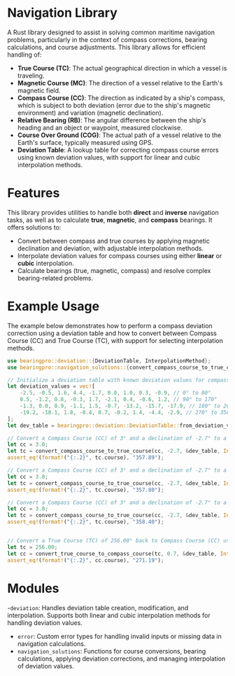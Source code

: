 # Navigation Library
 
  A Rust library designed to assist in solving common maritime navigation problems, particularly in the context of compass corrections, bearing calculations, and course adjustments. This library allows for efficient handling of:
 
  - **True Course (TC)**: The actual geographical direction in which a vessel is traveling.
  - **Magnetic Course (MC)**: The direction of a vessel relative to the Earth's magnetic field.
  - **Compass Course (CC)**: The direction as indicated by a ship's compass, which is subject to both deviation (error due to the ship's magnetic environment) and variation (magnetic declination).
  - **Relative Bearing (RB)**: The angular difference between the ship's heading and an object or waypoint, measured clockwise.
  - **Course Over Ground (COG)**: The actual path of a vessel relative to the Earth's surface, typically measured using GPS.
  - **Deviation Table**: A lookup table for correcting compass course errors using known deviation values, with support for linear and cubic interpolation methods.
 
  # Features
 
  This library provides utilities to handle both **direct** and **inverse** navigation tasks, as well as to calculate **true**, **magnetic**, and **compass** bearings. It offers solutions to:
 
  - Convert between compass and true courses by applying magnetic declination and deviation, with adjustable interpolation methods.
  - Interpolate deviation values for compass courses using either **linear** or **cubic** interpolation.
  - Calculate bearings (true, magnetic, compass) and resolve complex bearing-related problems.
 
  # Example Usage
 
  The example below demonstrates how to perform a compass deviation correction using a deviation table and how to convert between Compass Course (CC) and True Course (TC), with support for selecting interpolation methods.
 
  ```rust
  use bearingpro::deviation::{DeviationTable, InterpolationMethod};
  use bearingpro::navigation_solutions::{convert_compass_course_to_true_course, convert_true_course_to_compass_course};
 
  // Initialize a deviation table with known deviation values for compass headings.
  let deviation_values = vec![
      -2.5, -0.5, 1.6, 4.4, -1.7, 0.0, 1.0, 0.3, -0.9, // 0° to 80°
      0.5, -1.2, 0.8, -0.3, 1.7, -2.1, 0.4, -0.6, 1.2, // 90° to 170°
      -1.3, 0.0, 0.9, -1.1, 1.5, -0.7, -13.2, -15.7, -17.9, // 180° to 260°
      -19.2, -18.1, 1.8, -0.4, 0.7, -0.2, 1.4, -4.4, -2.9, // 270° to 350°
  ];
  let dev_table = bearingpro::deviation::DeviationTable::from_deviation_vec(deviation_values);
 
  // Convert a Compass Course (CC) of 3° and a declination of -2.7° to a True Course (TC) using Parametric interpolation.
  let cc = 3.0;
  let tc = convert_compass_course_to_true_course(cc, -2.7, &dev_table, InterpolationMethod::Parametric).unwrap();
  assert_eq!(format!("{:.2}", tc.course), "357.89");
 
  // Convert a Compass Course (CC) of 3° and a declination of -2.7° to a True Course (TC) using Cubic interpolation.
  let cc = 3.0;
  let tc = convert_compass_course_to_true_course(cc, -2.7, &dev_table, InterpolationMethod::Cubic).unwrap();
  assert_eq!(format!("{:.2}", tc.course), "357.80");
 
  // Convert a Compass Course (CC) of 3° and a declination of -2.7° to a True Course (TC) using Linear interpolation.
  let cc = 3.0;
  let tc = convert_compass_course_to_true_course(cc, -2.7, &dev_table, InterpolationMethod::Linear).unwrap();
  assert_eq!(format!("{:.2}", tc.course), "358.40");

 
  // Convert a True Course (TC) of 256.00° back to Compass Course (CC) using cubic interpolation.
  let tc = 256.00;
  let cc = convert_true_course_to_compass_course(tc, 0.7, &dev_table, InterpolationMethod::Cubic).unwrap();
  assert_eq!(format!("{:.2}", cc.course), "271.19");
  ``` 
  # Modules
 
  -`deviation`: Handles deviation table creation, modification, and interpolation. Supports both linear and cubic interpolation methods for handling deviation values.
  - `error`: Custom error types for handling invalid inputs or missing data in navigation calculations.
  - `navigation_solutions`: Functions for course conversions, bearing calculations, applying deviation corrections, and managing interpolation of deviation values.

